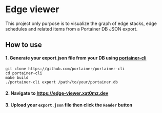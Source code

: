 # Edge viewer

This project only purpose is to visualize the graph of edge stacks, edge schedules and related items from a Portainer DB JSON export.

## How to use

#### 1. Generate your export.json file from your DB using [portainer-cli](https://github.com/portainer/portainer-cli)
```
git clone https://github.com/portainer/portainer-cli
cd portainer-cli
make build
./portainer-cli export /path/to/your/portainer.db
```
#### 2. Navigate to https://edge-viewer.xat0mz.dev
#### 3. Upload your `export.json` file then click the `Render` button
